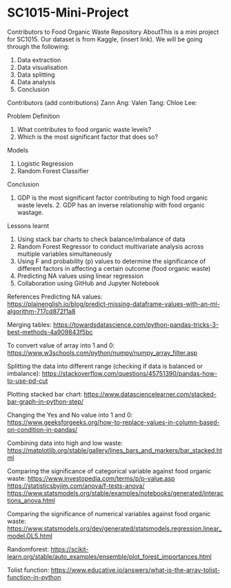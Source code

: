 # SC1015-Mini-Project
Contributors to Food Organic Waste Repository
AboutThis is a mini project for SC1015. Our dataset is from Kaggle, (insert link). We will be going through the following: 
1. Data extraction
2. Data visualisation
3. Data splitting
4. Data analysis
5. Conclusion

Contributors (add contributions)
Zann Ang: 
Valen Tang: 
Chloe Lee: 

Problem Definition
1. What contributes to food organic waste levels?
2. Which is the most significant factor that does so?

Models
1. Logistic Regression
2. Random Forest Classifier

Conclusion
1. GDP is the most significant factor contributing to high food organic waste levels. 2. GDP has an inverse relationship with food organic wastage.

Lessons learnt
1. Using stack bar charts to check balance/imbalance of data
2. Random Forest Regressor to conduct multivariate analysis across multiple variables simultaneously
3. Using F and probability (p) values to determine the significance of different factors in affecting a certain outcome (food organic waste)
4. Predicting NA values using linear regression
5. Collaboration using GitHub and Jupyter Notebook

References
Predicting NA values:  
https://plainenglish.io/blog/predict-missing-dataframe-values-with-an-ml-algorithm-717cd872f1a8 
 
Merging tables: 
https://towardsdatascience.com/python-pandas-tricks-3-best-methods-4a909843f5bc 
 
To convert value of array into 1 and 0: 
https://www.w3schools.com/python/numpy/numpy_array_filter.asp 
 
Splitting the data into different range (checking if data is balanced or imbalance): 
https://stackoverflow.com/questions/45751390/pandas-how-to-use-pd-cut 
 
Plotting stacked bar chart: 
https://www.datasciencelearner.com/stacked-bar-graph-in-python-step/ 
 
Changing the Yes and No value into 1 and 0: 
https://www.geeksforgeeks.org/how-to-replace-values-in-column-based-on-condition-in-pandas/ 
 
Combining data into high and low waste: 
https://matplotlib.org/stable/gallery/lines_bars_and_markers/bar_stacked.html 
 
Comparing the significance of categorical variable against food organic waste: 
https://www.investopedia.com/terms/p/p-value.asp 
https://statisticsbyjim.com/anova/f-tests-anova/ 
https://www.statsmodels.org/stable/examples/notebooks/generated/interactions_anova.html 
 
Comparing the significance of numerical variables against food organic waste: 
https://www.statsmodels.org/dev/generated/statsmodels.regression.linear_model.OLS.html 
 
Randomforest: 
https://scikit-learn.org/stable/auto_examples/ensemble/plot_forest_importances.html 
 
Tolist function: 
https://www.educative.io/answers/what-is-the-array-tolist-function-in-python
